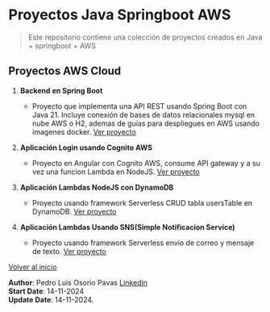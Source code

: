 # Proyectos Java Springboot AWS

> Este repositorio contiene una colección de proyectos creados en Java + springboot + AWS

## Proyectos AWS Cloud

1. **Backend en Spring Boot**
   - Proyecto que implementa una API REST usando Spring Boot con Java 21. Incluye conexión de bases de datos relacionales mysql en nube AWS o H2, ademas de guías para despliegues en AWS usando imagenes docker. [Ver proyecto](demoserviciosrest/back-api-simple/README.md)
   
2. **Aplicación Login usando Cognito AWS**
   - Proyecto en Angular con Cognito AWS, consume API gateway y a su vez una funcion Lambda en NodeJS. [Ver proyecto](angular-cognito/README.md)

3. **Aplicación Lambdas NodeJS con DynamoDB**
   - Proyecto usando framework Serverless CRUD tabla usersTable en DynamoDB. [Ver proyecto](lambda-crud-user-dynamodb/README.md)

4. **Aplicación Lambdas Usando SNS(Simple Notificacion Service)**
   - Proyecto usando framework Serverless envío de correo y mensaje de texto. [Ver proyecto](lambda-crud-user-dynamodb/aws-lambda-sns/README.md)

[Volver al inicio](README.md)

**Author**: Pedro Luis Osorio Pavas [Linkedin](www.linkedin.com/in/pedro-luis-osorio-pavas-68b3a7106)  
**Start Date**: 14-11-2024  
**Update Date**: 14-11-2024.      